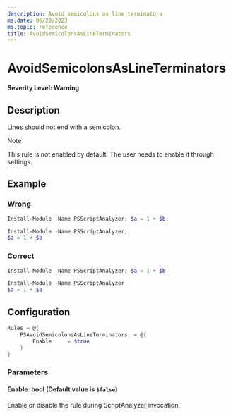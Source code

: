 ```yaml
---
description: Avoid semicolons as line terminators
ms.date: 06/28/2023
ms.topic: reference
title: AvoidSemicolonsAsLineTerminators
---
```

# AvoidSemicolonsAsLineTerminators

**Severity Level: Warning**

## Description

Lines should not end with a semicolon.

> [!NOTE]
> This rule is not enabled by default. The user needs to enable it through settings.

## Example

### Wrong

```powershell
Install-Module -Name PSScriptAnalyzer; $a = 1 + $b;
```

```powershell
Install-Module -Name PSScriptAnalyzer;
$a = 1 + $b
```

### Correct

```powershell
Install-Module -Name PSScriptAnalyzer; $a = 1 + $b
```

```powershell
Install-Module -Name PSScriptAnalyzer
$a = 1 + $b
```

## Configuration

```powershell
Rules = @{
    PSAvoidSemicolonsAsLineTerminators  = @{
        Enable     = $true
    }
}
```

### Parameters

#### Enable: bool (Default value is `$false`)

Enable or disable the rule during ScriptAnalyzer invocation.
